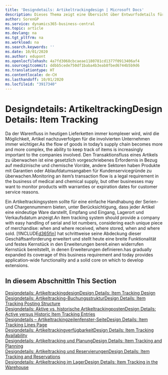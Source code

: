 ```yaml
---
title: 'Designdetails: Artikeltrackingdesign | Microsoft Docs'
description: Dieses Thema zeigt eine Übersicht über Entwurfsdetails für Artikeltracking.
author: SorenGP
ms.service: dynamics365-business-central
ms.topic: article
ms.devlang: na
ms.tgt_pltfrm: na
ms.workload: na
ms.search.keywords: ''
ms.date: 10/01/2020
ms.author: edupont
ms.openlocfilehash: 4a7fd3068cbcaeae1180781cd1377f0913406af4
ms.sourcegitcommit: ddbb5cede750df1baba4b3eab8fbed6744b5b9d6
ms.translationtype: HT
ms.contentlocale: de-CH
ms.lasthandoff: 10/01/2020
ms.locfileid: "3917340"
---
```

# <a name="design-details-item-tracking"></a><span data-ttu-id="6b61e-103">Designdetails: Artikeltracking</span><span class="sxs-lookup"><span data-stu-id="6b61e-103">Design Details: Item Tracking</span></span>
<span data-ttu-id="6b61e-104">Da der Warenfluss in heutigen Lieferketten immer komplexer wird, wird die Möglichkeit, Artikel nachzuverfolgen für die involvierten Unternehmen immer wichtiger.</span><span class="sxs-lookup"><span data-stu-id="6b61e-104">As the flow of goods in today’s supply chain becomes more and more complex, the ability to keep track of items is increasingly important to the companies involved.</span></span> <span data-ttu-id="6b61e-105">Den Transaktionsfluss eines Artikels zu überwachen ist eine gesetzlich vorgeschriebenes Erfordernis in Bezug auf medizinische und chemische Vorräte, andere Sektoren haben Produkte mit Garantien oder Ablaufdatumsangaben für Kundenservicegründe zu überwachen.</span><span class="sxs-lookup"><span data-stu-id="6b61e-105">Monitoring an item’s transaction flow is a legal requirement in the business of medical and chemical supply, but other businesses may want to monitor products with warranties or expiration dates for customer service reasons.</span></span>  

<span data-ttu-id="6b61e-106">Ein Artikeltrackingsystem sollte für eine einfache Handhabung der Serien- und Chargennummern bieten, unter Berücksichtigung, dass jeder Artikel eine eindeutige Ware darstellt, Empfang und Eingang, Lagerort und Verkaufsdatum anzeigt.</span><span class="sxs-lookup"><span data-stu-id="6b61e-106">An item tracking system should provide a company with easy handling of serial and lot numbers, considering each unique piece of merchandise: when and where received, where stored, when and where sold.</span></span> [!INCLUDE[d365fin](includes/d365fin_md.md)] <span data-ttu-id="6b61e-107">hat schrittweise seine Abdeckung dieser Geschäftsanforderung erweitert und stellt heute eine breite Funktionalität und festes Kernstück in den Erweiterungen bereit.einen widerrufen Kernstück bereitstellt, in denen Erweiterungen definieren.</span><span class="sxs-lookup"><span data-stu-id="6b61e-107">has gradually expanded its coverage of this business requirement and today provides application-wide functionality and a solid core on which to develop extensions.</span></span>  

## <a name="in-this-section"></a><span data-ttu-id="6b61e-108">In diesem Abschnitt</span><span class="sxs-lookup"><span data-stu-id="6b61e-108">In This Section</span></span>  
[<span data-ttu-id="6b61e-109">Designdetails: Artikeltrackingdesign</span><span class="sxs-lookup"><span data-stu-id="6b61e-109">Design Details: Item Tracking Design</span></span>](design-details-item-tracking-design.md)  
[<span data-ttu-id="6b61e-110">Designdetails: Artikeltracking-Buchungsstruktur</span><span class="sxs-lookup"><span data-stu-id="6b61e-110">Design Details: Item Tracking Posting Structure</span></span>](design-details-item-tracking-posting-structure.md)  
[<span data-ttu-id="6b61e-111">Designdetails: Aktive vs. historische Artikeltrackingposten</span><span class="sxs-lookup"><span data-stu-id="6b61e-111">Design Details: Active versus Historic Item Tracking Entries</span></span>](design-details-active-versus-historic-item-tracking-entries.md)  
[<span data-ttu-id="6b61e-112">Designdetails – Artikeltrackingzeilenfenster-Seite</span><span class="sxs-lookup"><span data-stu-id="6b61e-112">Design Details: Item Tracking Lines Page</span></span>](design-details-item-tracking-lines-window.md)  
[<span data-ttu-id="6b61e-113">Designdetails: Artikeltrackingverfügbarkeit</span><span class="sxs-lookup"><span data-stu-id="6b61e-113">Design Details: Item Tracking Availability</span></span>](design-details-item-tracking-availability.md)  
[<span data-ttu-id="6b61e-114">Designdetails: Artikeltracking und Planung</span><span class="sxs-lookup"><span data-stu-id="6b61e-114">Design Details: Item Tracking and Planning</span></span>](design-details-item-tracking-and-planning.md)  
[<span data-ttu-id="6b61e-115">Designdetails: Artikeltracking und Reservierungen</span><span class="sxs-lookup"><span data-stu-id="6b61e-115">Design Details: Item Tracking and Reservations</span></span>](design-details-item-tracking-and-reservations.md)  
[<span data-ttu-id="6b61e-116">Designdetails: Artikeltracking im Lager</span><span class="sxs-lookup"><span data-stu-id="6b61e-116">Design Details: Item Tracking in the Warehouse</span></span>](design-details-item-tracking-in-the-warehouse.md)
